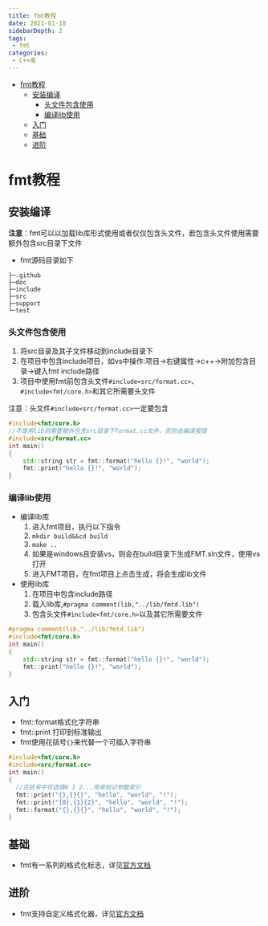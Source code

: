 ```yaml
---
title: fmt教程
date: 2021-01-18
sidebarDepth: 2
tags:
 - fmt
categories:
 - C++库
---
```

- [fmt教程](#fmt教程)
  - [安装编译](#安装编译)
    - [头文件包含使用](#头文件包含使用)
    - [编译lib使用](#编译lib使用)
  - [入门](#入门)
  - [基础](#基础)
  - [进阶](#进阶)
# fmt教程
## 安装编译
**注意**：fmt可以以加载lib库形式使用或者仅仅包含头文件，若包含头文件使用需要额外包含src目录下文件
- fmt源码目录如下
```
├─.github
├─doc
├─include
├─src
├─support
└─test
```
### 头文件包含使用
1. 将src目录及其子文件移动到include目录下
2. 在项目中包含include项目，如vs中操作:项目->右键属性->c++->附加包含目录->键入fmt include路径
3. 项目中使用fmt前包含头文件`#include<src/format.cc>`、`#include<fmt/core.h>`和其它所需要头文件

注意：头文件`#include<src/format.cc>`一定要包含
```cpp
#include<fmt/core.h>
//不是用lib则需要额外包含src目录下format.cc文件，否则会编译报错
#include<src/format.cc>
int main()
{
	std::string str = fmt::format("hello {}!", "world");
	fmt::print("hello {}!", "world");
}
```
### 编译lib使用
- 编译lib库
  1. 进入fmt项目，执行以下指令
  2. `mkdir build&&cd build`
  3. `make ..`
  4. 如果是windows且安装vs，则会在build目录下生成FMT.sln文件，使用vs打开
  5. 进入FMT项目，在fmt项目上点击生成，将会生成lib文件 
- 使用lib库
  1. 在项目中包含include路径
  2. 载入lib库,`#pragma comment(lib,"../lib/fmtd.lib")`
  3. 包含头文件`#include<fmt/core.h>`以及其它所需要文件
```cpp
#pragma comment(lib,"../lib/fmtd.lib")
#include<fmt/core.h>
int main()
{
	std::string str = fmt::format("hello {}!", "world");
	fmt::print("hello {}!", "world");
}
```
## 入门
- fmt::format格式化字符串
- fmt::print 打印到标准输出
- fmt使用花括号`{}`来代替一个可插入字符串
```cpp
#include<fmt/core.h>
#include<src/format.cc>
int main()
{
  //花括号中可选填0 1 2...用来标记参数索引
  fmt::print("{},{}{}", "hello", "world", "!");
  fmt::print("{0},{1}{2}", "hello", "world", "!");
  fmt::format("{},{}{}", "hello", "world", "!");
}
```
## 基础
- fmt有一系列的格式化标志，详见[官方文档](https://fmt.dev/latest/syntax.html#format-examples 'fmt')
## 进阶
- fmt支持自定义格式化器，详见[官方文档](https://fmt.dev/latest/syntax.html#format-examples 'fmt')